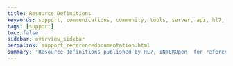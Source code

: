 ```yaml
---
title: Resource Definitions
keywords: support, communications, community, tools, server, api, hl7, gp connect, interopen, resources, profiles
tags: [support]
toc: false
sidebar: overview_sidebar
permalink: support_referencedocumentation.html
summary: "Resource definitions published by HL7, INTEROpen  for reference or download."
---
```





